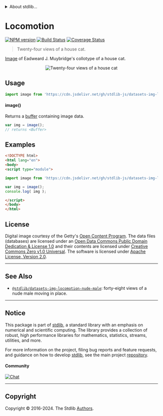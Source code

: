 <!--

@license Apache-2.0

Copyright (c) 2018 The Stdlib Authors.

Licensed under the Apache License, Version 2.0 (the "License");
you may not use this file except in compliance with the License.
You may obtain a copy of the License at

   http://www.apache.org/licenses/LICENSE-2.0

Unless required by applicable law or agreed to in writing, software
distributed under the License is distributed on an "AS IS" BASIS,
WITHOUT WARRANTIES OR CONDITIONS OF ANY KIND, either express or implied.
See the License for the specific language governing permissions and
limitations under the License.

-->


<details>
  <summary>
    About stdlib...
  </summary>
  <p>We believe in a future in which the web is a preferred environment for numerical computation. To help realize this future, we've built stdlib. stdlib is a standard library, with an emphasis on numerical and scientific computation, written in JavaScript (and C) for execution in browsers and in Node.js.</p>
  <p>The library is fully decomposable, being architected in such a way that you can swap out and mix and match APIs and functionality to cater to your exact preferences and use cases.</p>
  <p>When you use stdlib, you can be absolutely certain that you are using the most thorough, rigorous, well-written, studied, documented, tested, measured, and high-quality code out there.</p>
  <p>To join us in bringing numerical computing to the web, get started by checking us out on <a href="https://github.com/stdlib-js/stdlib">GitHub</a>, and please consider <a href="https://opencollective.com/stdlib">financially supporting stdlib</a>. We greatly appreciate your continued support!</p>
</details>

# Locomotion

[![NPM version][npm-image]][npm-url] [![Build Status][test-image]][test-url] [![Coverage Status][coverage-image]][coverage-url] <!-- [![dependencies][dependencies-image]][dependencies-url] -->

> Twenty-four views of a house cat.

<section class="intro">

[Image][muybridge:1887a] of Eadweard J. Muybridge's collotype of a house cat.

<!-- <image align="center" src="./data/image.jpg" alt="Twenty-four views of a house cat"> -->

<div class="image" align="center">
    <img src="https://cdn.jsdelivr.net/gh/stdlib-js/stdlib@36886e59df0d611b6d80cc6d58c8107d756c01c3/lib/node_modules/@stdlib/datasets/img-locomotion-house-cat/data/image.jpg" alt="Twenty-four views of a house cat">
    <br>
</div>

<!-- </image> -->

</section>

<!-- /.intro -->



<section class="usage">

## Usage

```javascript
import image from 'https://cdn.jsdelivr.net/gh/stdlib-js/datasets-img-locomotion-house-cat@esm/index.mjs';
```

#### image()

Returns a [buffer][@stdlib/buffer/ctor] containing image data.

```javascript
var img = image();
// returns <Buffer>
```

</section>

<!-- /.usage -->

<section class="examples">

<!-- TODO: more creative example. -->

## Examples

<!-- eslint no-undef: "error" -->

```html
<!DOCTYPE html>
<html lang="en">
<body>
<script type="module">

import image from 'https://cdn.jsdelivr.net/gh/stdlib-js/datasets-img-locomotion-house-cat@esm/index.mjs';

var img = image();
console.log( img );

</script>
</body>
</html>
```

</section>

<!-- /.examples -->



<!-- <license> -->

## License

Digital image courtesy of the Getty's [Open Content Program][getty-open-content]. The data files (databases) are licensed under an [Open Data Commons Public Domain Dedication & License 1.0][pddl-1.0] and their contents are licensed under [Creative Commons Zero v1.0 Universal][cc0]. The software is licensed under [Apache License, Version 2.0][apache-license].

<!-- </license> -->

<!-- Section for related `stdlib` packages. Do not manually edit this section, as it is automatically populated. -->

<section class="related">

* * *

## See Also

-   <span class="package-name">[`@stdlib/datasets-img-locomotion-nude-male`][@stdlib/datasets/img-locomotion-nude-male]</span><span class="delimiter">: </span><span class="description">forty-eight views of a nude male moving in place.</span>

</section>

<!-- /.related -->

<!-- Section for all links. Make sure to keep an empty line after the `section` element and another before the `/section` close. -->


<section class="main-repo" >

* * *

## Notice

This package is part of [stdlib][stdlib], a standard library with an emphasis on numerical and scientific computing. The library provides a collection of robust, high performance libraries for mathematics, statistics, streams, utilities, and more.

For more information on the project, filing bug reports and feature requests, and guidance on how to develop [stdlib][stdlib], see the main project [repository][stdlib].

#### Community

[![Chat][chat-image]][chat-url]

---

## Copyright

Copyright &copy; 2016-2024. The Stdlib [Authors][stdlib-authors].

</section>

<!-- /.stdlib -->

<!-- Section for all links. Make sure to keep an empty line after the `section` element and another before the `/section` close. -->

<section class="links">

[npm-image]: http://img.shields.io/npm/v/@stdlib/datasets-img-locomotion-house-cat.svg
[npm-url]: https://npmjs.org/package/@stdlib/datasets-img-locomotion-house-cat

[test-image]: https://github.com/stdlib-js/datasets-img-locomotion-house-cat/actions/workflows/test.yml/badge.svg?branch=v0.2.2
[test-url]: https://github.com/stdlib-js/datasets-img-locomotion-house-cat/actions/workflows/test.yml?query=branch:v0.2.2

[coverage-image]: https://img.shields.io/codecov/c/github/stdlib-js/datasets-img-locomotion-house-cat/main.svg
[coverage-url]: https://codecov.io/github/stdlib-js/datasets-img-locomotion-house-cat?branch=main

<!--

[dependencies-image]: https://img.shields.io/david/stdlib-js/datasets-img-locomotion-house-cat.svg
[dependencies-url]: https://david-dm.org/stdlib-js/datasets-img-locomotion-house-cat/main

-->

[chat-image]: https://img.shields.io/gitter/room/stdlib-js/stdlib.svg
[chat-url]: https://app.gitter.im/#/room/#stdlib-js_stdlib:gitter.im

[stdlib]: https://github.com/stdlib-js/stdlib

[stdlib-authors]: https://github.com/stdlib-js/stdlib/graphs/contributors

[cli-section]: https://github.com/stdlib-js/datasets-img-locomotion-house-cat#cli
[cli-url]: https://github.com/stdlib-js/datasets-img-locomotion-house-cat/tree/cli
[@stdlib/datasets-img-locomotion-house-cat]: https://github.com/stdlib-js/datasets-img-locomotion-house-cat/tree/main

[umd]: https://github.com/umdjs/umd
[es-module]: https://developer.mozilla.org/en-US/docs/Web/JavaScript/Guide/Modules

[deno-url]: https://github.com/stdlib-js/datasets-img-locomotion-house-cat/tree/deno
[deno-readme]: https://github.com/stdlib-js/datasets-img-locomotion-house-cat/blob/deno/README.md
[umd-url]: https://github.com/stdlib-js/datasets-img-locomotion-house-cat/tree/umd
[umd-readme]: https://github.com/stdlib-js/datasets-img-locomotion-house-cat/blob/umd/README.md
[esm-url]: https://github.com/stdlib-js/datasets-img-locomotion-house-cat/tree/esm
[esm-readme]: https://github.com/stdlib-js/datasets-img-locomotion-house-cat/blob/esm/README.md
[branches-url]: https://github.com/stdlib-js/datasets-img-locomotion-house-cat/blob/main/branches.md

[getty-open-content]: http://www.getty.edu/about/opencontent.html

[pddl-1.0]: http://opendatacommons.org/licenses/pddl/1.0/

[cc0]: https://creativecommons.org/publicdomain/zero/1.0

[apache-license]: https://www.apache.org/licenses/LICENSE-2.0

[muybridge:1887a]: http://www.getty.edu/art/collection/objects/40918/eadweard-j-muybridge-animal-locomotion-american-1887/

[@stdlib/buffer/ctor]: https://github.com/stdlib-js/buffer-ctor/tree/esm

<!-- <related-links> -->

[@stdlib/datasets/img-locomotion-nude-male]: https://github.com/stdlib-js/datasets-img-locomotion-nude-male/tree/esm

<!-- </related-links> -->

</section>

<!-- /.links -->
